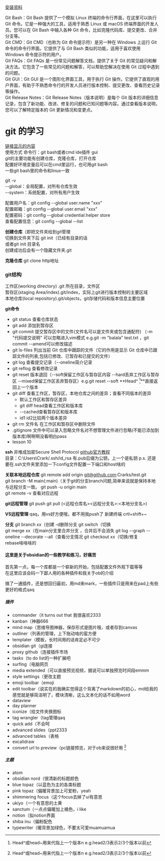 [安装资料](https://blog.csdn.net/mukes/article/details/115693833?ops_request_misc=%257B%2522request%255Fid%2522%253A%2522170392647116800184116590%2522%252C%2522scm%2522%253A%252220140713.130102334..%2522%257D&request_id=170392647116800184116590&biz_id=0&utm_medium=distribute.pc_search_result.none-task-blog-2~all~top_positive~default-4-115693833-null-null.142^v99^pc_search_result_base1&utm_term=git&spm=1018.2226.3001.4187)    

Git Bash：Git Bash 提供了一个模拟 Linux 终端的命令行界面，在这里可以执行 Git 命令。它是一种强大的工具，适用于熟悉 Linux 或 macOS 终端界面的开发人员。您可以在 Git Bash 中输入各种 Git 命令，比如克隆代码库、提交更改、合并分支等。    
Git CMD：Git CMD（也称为 Git 命令提示符）是另一种在 Windows 上运行 Git 命令的命令行界面。它提供了与 Git Bash 类似的功能，适用于喜欢使用 Windows 命令提示符的用户。    
Git FAQs：Git FAQs 是一份常见问题解答文档，提供了关于 Git 的常见疑问和解决方法。它包含了一些常见的问题和解答，可以帮助您解决在使用 Git 过程中遇到的问题。   
Git GUI：Git GUI 是一个图形化界面工具，用于执行 Git 操作。它提供了直观的用户界面，有助于不熟悉命令行的开发人员进行版本控制、提交更改、查看历史记录等操作。   
Git Release Notes：Git Release Notes（版本说明）是每个 Git 版本的详细信息记录，包含了新功能、改进、修复的问题和已知问题等内容。通过查看版本说明，您可以了解特定版本的 Git 更新情况和变更点。  


# git 的学习

[链接显示的内容](#连接到的文章内的部分)  
使用方式 命令行：git bash或者cmd    ide插件     gui  
git的主要功能有创建仓库，克隆仓库，打开仓库  
配置好环境变量后可以在cmd里运行，也可用git bash  
一些git bash里的命令和linux一致

git -v  
--global：全局配置，对所有仓库生效  
--system：系统配置，对所有用户生效  

配置用户名：git config --global user.name "xxx"  
配置邮箱：git config --global user.email "xxx"  
配置密码：git config --global credential.helper store  
查看配置信息：git config --global --list  

**创建仓库**（即把文件夹给到git管理  
切换到文件夹下后 git init（已经有目录的话  
或者git init 目录名  
创建成功后会有一个隐藏文件夹.git

**克隆仓库**
git clone http地址

### git结构
工作区(working directory) .git 所在目录，文件区  
暂存区(staging Area/index).git/index，实际上git进行版本控制的主要区域  
本地仓库(local repository).git/objects，git存储代码和版本信息主要位置  

**git命令**
+ git status 查看仓库状态  
+ git add 添加到暂存区  
+ git commit 提交暂存区中的文件(文件名可以是文件夹或包含通配符)  （-m "代码提交说明" 可以忽略进入vim模式 e.g.git -m "balala" test.txt ，git commit --amend可以修改描述
+ git ls-files 列出当前 Git 仓库中跟踪的文件（它的作用是显示 Git 仓库中已跟踪文件的列表,包括已修改、已暂存和已提交的文件）
+ git log 查看提交记录（--oneline简介记录
+ git reflog 查看修改记录
+ git reset 版本退回（--soft保留工作区与暂存区内容 --hard丢弃工作区与暂存区 --mixed保留工作区丢弃暂存区）e.g.git reset --soft **Head^ [^1]**直接返回上一个版本
+ git diff 查看工作区，暂存区，本地仓库之间的差异；查看不同版本的差异
	+ 默认工作区和暂存区差异 
	+ git diff head查看工作区和版本库  
	+ --cached查看暂存区和版本库    
	+ id1 id2比较两个版本差异
+  git rm 文件名 在工作区和暂存区中删除文件
+ .gitignore 文件中可以录入忽略文件名对不想管理文件进行忽略(不能已添加到版本库)啊啊啊没看明白pass
+ lesson 10

**ssh**
非堆成加密Secure Shell Protocol
[github官方教程](https://docs.github.com/zh/authentication/connecting-to-github-with-ssh/generating-a-new-ssh-key-and-adding-it-to-the-ssh-agent)  
目录：C:\Users\Crark/.ssh/id_rsa
有.pub后缀为公钥，上一个是私钥
p.s. 还是要在.ssh文件夹里添加一下config文件配置一下端口和host啥的

**关联本地远程仓库**
git remote add origin git@github.com:Crarks/test.git  
git branch -M main(:main)（关于git的分支branch问题,简单来说就是保持本地与远程分支一致。
git push -u origin main  
git remote -v 查看对应远程

**git远程管理**
git push
git pull (<远程仓库名><远程分支名>:<本地分支名>)

**VS远程管理**
qaq，用vs好方便哦，都不用我push了
新建终端 crtl+shift+~  

**分支**
git branch xx（创建  -d删除分支
git switch（切换  
git merge xx（在main分支里合并分支 ，合并后不会消失 
git log --graph --oneline --decorate --all（查看分支情况
git checkout xx（切换/修复  
rebase啥啥啥的

[^1]:Head^或head~用来代指上一个版本n  e.g.head2/3表示2/3个版本以前

#### 这里是关于obsidian的一些教学和练习，好痛苦

首先第一点，每一个库都是一个崭新的开始，包括配置文件外观下载等等   
在这里应该会码一下鄙人用的各种插件和我关于ob的介绍

搞了一通插件，还是想回归最初，用md来mark，一些插件只是用来在pad上有些更好的格式qaq

##### 插件
+ commander（it turns out that 我很喜欢2333
+ kanban（神器666
+ mind map（思维导图神器，保存形式是图片哦，或者存到canvas   
+ outliner（列表的管理，上下拖动啥的蛮方便
+ templater（模板，长时间用的话肯定必不可少
+ obsidian git（gi连接
+ proxy github（连接插件市场
+ tasks（to do list的一种扩展吧
+ surfing（电脑网页
+ media extended（可以直接预览视频，据说可以单独预览时间段emmm
+ style settings（更改主题
+ emoji toolbar（emoji
+ edit toolbar（说实在的我确实觉得这个背离了markdown的初心，md给我的感觉就是够简洁明了，模块清晰，这么文本化的话不如用word
+ dataview
+ day planner
+ iconize（给文件夹换图标
+ tag wrangler（tag管理qaq
+ quick add（不会呵
+ advanced slides（ppt2333
+ advanced tables（表格
+ excalidraw
+  convert url to preview（pc链接预览，对于ob来说很好用 [^1]     


##### 主题
+ atom
+ obsidian nord（很清新的标题颜色
+ blue topaz（以蓝色为主的各类标题
+ pink topaz（偏暖背景加上可爱粉，yeah
+ shimmering focus（这个focus去掉了ui有意思
+ ukiyo（一个有意思的土黄
+ sanctum（一点点偏暖加上橘色，i like
+ notion（拟notion界面
+ shiba inu（偏粉配色
+ typewriter（暖背景加绿色，不要太可爱muamuamua

[^1]: 我知道这个的问题在哪里了，对我来说md最方便就是列表，这玩意儿让序号块化，很难细化。2024.1.14